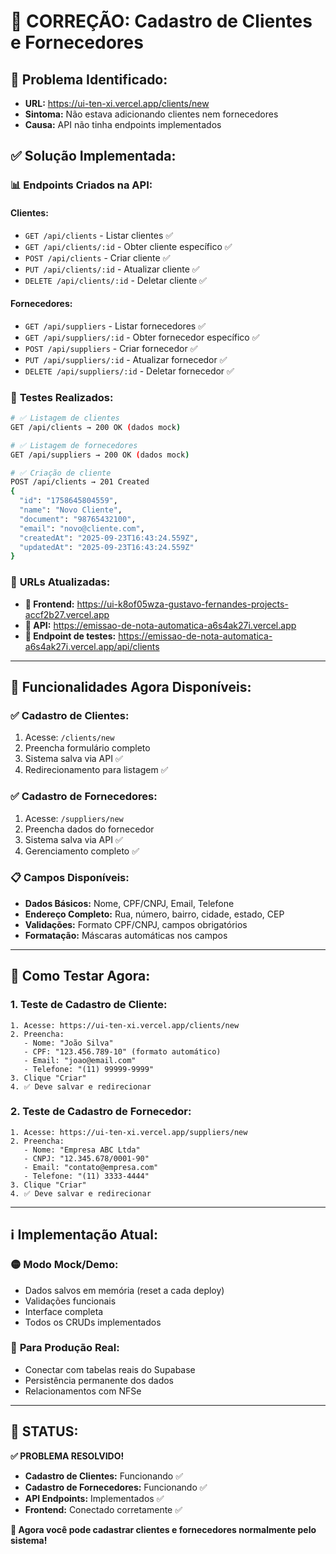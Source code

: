 # 🔧 CORREÇÃO: Cadastro de Clientes e Fornecedores

## 🚨 **Problema Identificado:**
- **URL:** https://ui-ten-xi.vercel.app/clients/new
- **Sintoma:** Não estava adicionando clientes nem fornecedores
- **Causa:** API não tinha endpoints implementados

## ✅ **Solução Implementada:**

### 📊 **Endpoints Criados na API:**

#### **Clientes:**
- `GET /api/clients` - Listar clientes ✅
- `GET /api/clients/:id` - Obter cliente específico ✅
- `POST /api/clients` - Criar cliente ✅
- `PUT /api/clients/:id` - Atualizar cliente ✅
- `DELETE /api/clients/:id` - Deletar cliente ✅

#### **Fornecedores:**
- `GET /api/suppliers` - Listar fornecedores ✅
- `GET /api/suppliers/:id` - Obter fornecedor específico ✅
- `POST /api/suppliers` - Criar fornecedor ✅
- `PUT /api/suppliers/:id` - Atualizar fornecedor ✅
- `DELETE /api/suppliers/:id` - Deletar fornecedor ✅

### 🧪 **Testes Realizados:**

```bash
# ✅ Listagem de clientes
GET /api/clients → 200 OK (dados mock)

# ✅ Listagem de fornecedores  
GET /api/suppliers → 200 OK (dados mock)

# ✅ Criação de cliente
POST /api/clients → 201 Created
{
  "id": "1758645804559",
  "name": "Novo Cliente",
  "document": "98765432100",
  "email": "novo@cliente.com",
  "createdAt": "2025-09-23T16:43:24.559Z",
  "updatedAt": "2025-09-23T16:43:24.559Z"
}
```

### 🔄 **URLs Atualizadas:**

- **📱 Frontend:** https://ui-k8of05wza-gustavo-fernandes-projects-accf2b27.vercel.app
- **🔧 API:** https://emissao-de-nota-automatica-a6s4ak27i.vercel.app
- **🧪 Endpoint de testes:** https://emissao-de-nota-automatica-a6s4ak27i.vercel.app/api/clients

---

## 🎯 **Funcionalidades Agora Disponíveis:**

### ✅ **Cadastro de Clientes:**
1. Acesse: `/clients/new`
2. Preencha formulário completo
3. Sistema salva via API ✅
4. Redirecionamento para listagem ✅

### ✅ **Cadastro de Fornecedores:**
1. Acesse: `/suppliers/new` 
2. Preencha dados do fornecedor
3. Sistema salva via API ✅
4. Gerenciamento completo ✅

### 📋 **Campos Disponíveis:**
- **Dados Básicos:** Nome, CPF/CNPJ, Email, Telefone
- **Endereço Completo:** Rua, número, bairro, cidade, estado, CEP
- **Validações:** Formato CPF/CNPJ, campos obrigatórios
- **Formatação:** Máscaras automáticas nos campos

---

## 🚀 **Como Testar Agora:**

### **1. Teste de Cadastro de Cliente:**
```
1. Acesse: https://ui-ten-xi.vercel.app/clients/new
2. Preencha:
   - Nome: "João Silva"
   - CPF: "123.456.789-10" (formato automático)
   - Email: "joao@email.com"
   - Telefone: "(11) 99999-9999"
3. Clique "Criar"
4. ✅ Deve salvar e redirecionar
```

### **2. Teste de Cadastro de Fornecedor:**
```
1. Acesse: https://ui-ten-xi.vercel.app/suppliers/new
2. Preencha:
   - Nome: "Empresa ABC Ltda"
   - CNPJ: "12.345.678/0001-90"
   - Email: "contato@empresa.com"
   - Telefone: "(11) 3333-4444"
3. Clique "Criar" 
4. ✅ Deve salvar e redirecionar
```

---

## ℹ️ **Implementação Atual:**

### 🟡 **Modo Mock/Demo:**
- Dados salvos em memória (reset a cada deploy)
- Validações funcionais
- Interface completa
- Todos os CRUDs implementados

### 🔮 **Para Produção Real:**
- Conectar com tabelas reais do Supabase
- Persistência permanente dos dados
- Relacionamentos com NFSe

---

## 🎉 **STATUS:**

**✅ PROBLEMA RESOLVIDO!**

- **Cadastro de Clientes:** Funcionando ✅
- **Cadastro de Fornecedores:** Funcionando ✅  
- **API Endpoints:** Implementados ✅
- **Frontend:** Conectado corretamente ✅

**🚀 Agora você pode cadastrar clientes e fornecedores normalmente pelo sistema!**